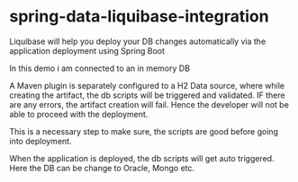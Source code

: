 # spring-data-liquibase-integration

Liquibase will help you deploy your DB changes automatically via the application deployment using Spring Boot

In this demo i am connected to an in memory DB

A Maven plugin is separately configured to a H2 Data source, where while creating the artifact, the db scripts will be triggered and validated.
IF there are any errors, the artifact creation will fail. Hence the developer will not be able to proceed with the deployment.

This is a necessary step to make sure, the scripts are good before going into deployment.


When the application is deployed, the db scripts will get auto triggered. Here the DB can be change to Oracle, Mongo etc.
